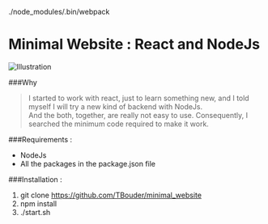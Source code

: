 ./node_modules/.bin/webpack


# Minimal Website : React and NodeJs

![Illustration](http://img4.hostingpics.net/pics/638887ScreenShot20161006at13956PM.png)  

###Why  
>I started to work with react, just to learn something new, and I told myself I will try a new kind of backend with NodeJs.  
And the both, together, are really not easy to use. Consequently, I searched the minimum code required to make it work.   

###Requirements :  
- NodeJs  
- All the packages in the package.json file  

###Installation :  
1. git clone https://github.com/TBouder/minimal_website  
2. npm install  
3. ./start.sh  
